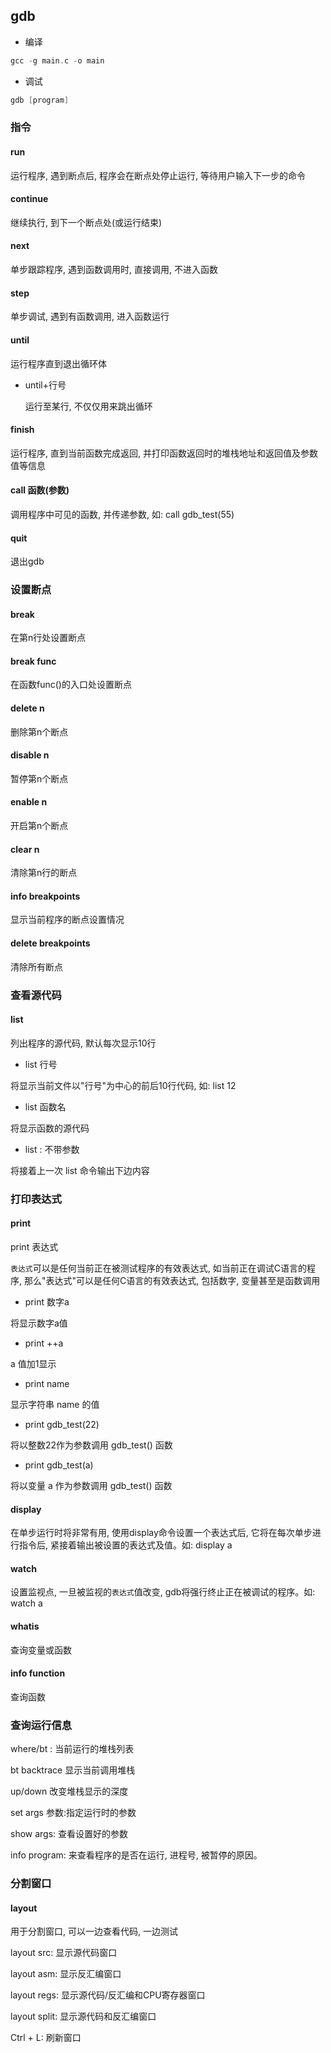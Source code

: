 <!--
 * @Description: 
 * @Version: 1.0
 * @Author: DaLao
 * @Email: dalao@xxx.com
 * @Date: 2022-03-12 22:41:18
 * @LastEditors: DaLao
 * @LastEditTime: 2022-09-11 18:27:38
-->

## gdb


- 编译

```c
gcc -g main.c -o main
```

- 调试

```c
gdb [program]
```


### 指令


#### run

运行程序, 遇到断点后, 程序会在断点处停止运行, 等待用户输入下一步的命令


#### continue

继续执行, 到下一个断点处(或运行结束)


#### next

单步跟踪程序, 遇到函数调用时, 直接调用, 不进入函数


#### step

单步调试, 遇到有函数调用, 进入函数运行


#### until

运行程序直到退出循环体

- until+行号

    运行至某行, 不仅仅用来跳出循环


#### finish

运行程序, 直到当前函数完成返回, 并打印函数返回时的堆栈地址和返回值及参数值等信息


#### call 函数(参数)

调用程序中可见的函数, 并传递参数, 如: call gdb_test(55)


#### quit

退出gdb


### 设置断点


#### break

在第n行处设置断点


#### break func

在函数func()的入口处设置断点


#### delete n

删除第n个断点


#### disable n

暂停第n个断点


#### enable n

开启第n个断点


#### clear n

清除第n行的断点


#### info breakpoints

显示当前程序的断点设置情况


#### delete breakpoints

清除所有断点



### 查看源代码


#### list

列出程序的源代码, 默认每次显示10行

- list 行号

将显示当前文件以"行号"为中心的前后10行代码, 如: list 12


- list 函数名

将显示函数的源代码


- list : 不带参数

将接着上一次 list 命令输出下边内容



### 打印表达式


#### print 

print 表达式

`表达式`可以是任何当前正在被测试程序的有效表达式, 如当前正在调试C语言的程序, 那么"表达式"可以是任何C语言的有效表达式, 包括数字, 变量甚至是函数调用


- print 数字a

将显示数字a值

- print ++a

a 值加1显示


- print name

显示字符串 name 的值


- print gdb_test(22)

将以整数22作为参数调用 gdb_test() 函数


- print gdb_test(a)

将以变量 a 作为参数调用 gdb_test() 函数


#### display

在单步运行时将非常有用, 使用display命令设置一个表达式后, 它将在每次单步进行指令后, 紧接着输出被设置的表达式及值。如:  display a


#### watch

设置监视点, 一旦被监视的`表达式`值改变, gdb将强行终止正在被调试的程序。如:  watch a

#### whatis

查询变量或函数


#### info function

查询函数



### 查询运行信息

where/bt : 当前运行的堆栈列表

bt backtrace 显示当前调用堆栈

up/down 改变堆栈显示的深度

set args 参数:指定运行时的参数

show args: 查看设置好的参数

info program:  来查看程序的是否在运行, 进程号, 被暂停的原因。


### 分割窗口


#### layout

用于分割窗口, 可以一边查看代码, 一边测试

layout src: 显示源代码窗口

layout asm: 显示反汇编窗口

layout regs: 显示源代码/反汇编和CPU寄存器窗口

layout split: 显示源代码和反汇编窗口

Ctrl + L: 刷新窗口